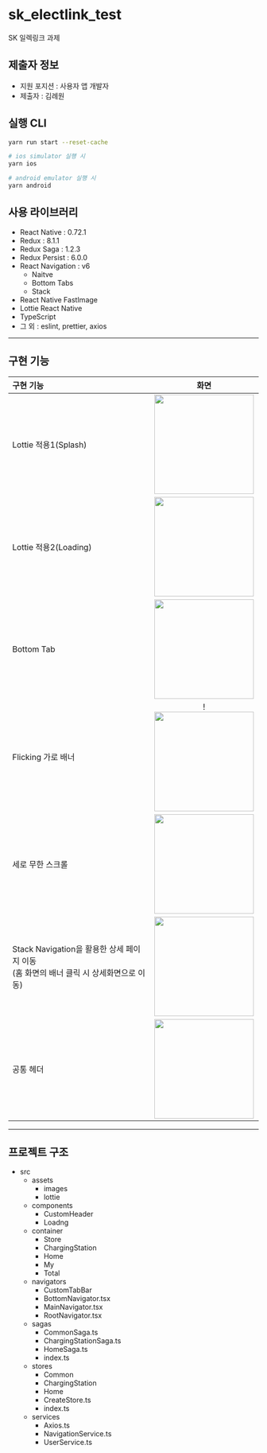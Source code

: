 # sk_electlink_test

SK 일렉링크 과제

## 제출자 정보

- 지원 포지션 : 사용자 앱 개발자
- 제출자 : 김례원

## 실행 CLI

```bash
yarn run start --reset-cache

# ios simulator 실행 시
yarn ios

# android emulator 실행 시
yarn android
```

## 사용 라이브러리

- React Native : 0.72.1
- Redux : 8.1.1
- Redux Saga : 1.2.3
- Redux Persist : 6.0.0
- React Navigation : v6
  - Naitve
  - Bottom Tabs
  - Stack
- React Native FastImage
- Lottie React Native
- TypeScript
- 그 외 : eslint, prettier, axios

---

## 구현 기능

| 구현 기능                                                                                  |                  화면                  |
| :----------------------------------------------------------------------------------------- | :------------------------------------: |
| Lottie 적용1(Splash)                                                                       |  <img src='image.png' width="200" />   |
| Lottie 적용2(Loading)                                                                      | <img src='image-1.png' width="200" />  |
| Bottom Tab                                                                                 | <img src='image-2.png' width="200" />  |
| Flicking 가로 배너                                                                         | !<img src='image-1.png' width="200" /> |
| 세로 무한 스크롤                                                                           | <img src='image-3.png' width="200" />  |
| Stack Navigation을 활용한 상세 페이지 이동 <br> (홈 화면의 배너 클릭 시 상세화면으로 이동) | <img src='image-4.png' width="200" />  |
| 공통 헤더                                                                                  | <img src='image-5.png' width="200" />  |

---

## 프로젝트 구조

- src
  - assets
    - images
    - lottie
  - components
    - CustomHeader
    - Loadng
  - container
    - Store
    - ChargingStation
    - Home
    - My
    - Total
  - navigators
    - CustomTabBar
    - BottomNavigator.tsx
    - MainNavigator.tsx
    - RootNavigator.tsx
  - sagas
    - CommonSaga.ts
    - ChargingStationSaga.ts
    - HomeSaga.ts
    - index.ts
  - stores
    - Common
    - ChargingStation
    - Home
    - CreateStore.ts
    - index.ts
  - services
    - Axios.ts
    - NavigationService.ts
    - UserService.ts
